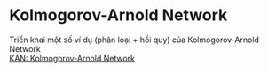 # Kolmogorov-Arnold Network
Triển khai một số ví dụ (phân loại + hồi quy) của Kolmogorov-Arnold Network \
[KAN: Kolmogorov-Arnold Network](https://arxiv.org/abs/2404.19756)
